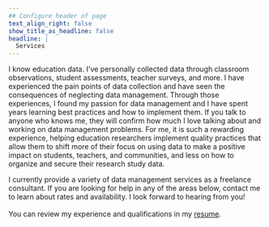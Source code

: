 ```yaml
---
## Configure header of page
text_align_right: false
show_title_as_headline: false
headline: |
  Services
---
```


<!-- this is a subheadline -->
I know education data. I've personally collected data through classroom observations, student assessments, teacher surveys, and more. I have experienced the pain points of data collection and have seen the consequences of neglecting data management. Through those experiences, I found my passion for data management and I have spent years learning best practices and how to implement them. If you talk to anyone who knows me, they will confirm how much I love talking about and working on data management problems. For me, it is such a rewarding experience, helping education researchers implement quality practices that allow them to shift more of their focus on using data to make a positive impact on students, teachers, and communities, and less on how to organize and secure their research study data.

I currently provide a variety of data management services as a freelance consultant. If you are looking for help in any of the areas below, contact me to learn about rates and availability. I look forward to hearing from you!
<br>
<br>
You can review my experience and qualifications in my [resume](https://github.com/Cghlewis/simple-resume/blob/main/simple_resume_cl.pdf).